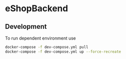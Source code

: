 # eShopBackend

## Development

To run dependent environment use

```bash
docker-compose -f dev-compose.yml pull
docker-compose -f dev-compose.yml up --force-recreate
```

